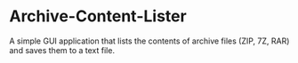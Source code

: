 # Archive-Content-Lister
A simple GUI application that lists the contents of archive files (ZIP, 7Z, RAR) and saves them to a text file.
